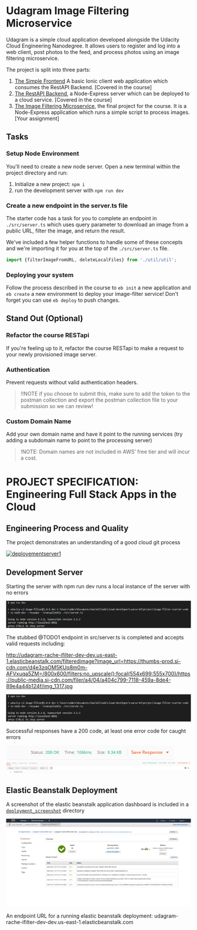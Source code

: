 # Udagram Image Filtering Microservice

Udagram is a simple cloud application developed alongside the Udacity Cloud Engineering Nanodegree. It allows users to register and log into a web client, post photos to the feed, and process photos using an image filtering microservice.

The project is split into three parts:
1. [The Simple Frontend](https://github.com/udacity/cloud-developer/tree/master/course-02/exercises/udacity-c2-frontend)
A basic Ionic client web application which consumes the RestAPI Backend. [Covered in the course]
2. [The RestAPI Backend](https://github.com/udacity/cloud-developer/tree/master/course-02/exercises/udacity-c2-restapi), a Node-Express server which can be deployed to a cloud service. [Covered in the course]
3. [The Image Filtering Microservice](https://github.com/udacity/cloud-developer/tree/master/course-02/project/image-filter-starter-code), the final project for the course. It is a Node-Express application which runs a simple script to process images. [Your assignment]

## Tasks

### Setup Node Environment

You'll need to create a new node server. Open a new terminal within the project directory and run:

1. Initialize a new project: `npm i`
2. run the development server with `npm run dev`

### Create a new endpoint in the server.ts file

The starter code has a task for you to complete an endpoint in `./src/server.ts` which uses query parameter to download an image from a public URL, filter the image, and return the result.

We've included a few helper functions to handle some of these concepts and we're importing it for you at the top of the `./src/server.ts`  file.

```typescript
import {filterImageFromURL, deleteLocalFiles} from './util/util';
```

### Deploying your system

Follow the process described in the course to `eb init` a new application and `eb create` a new environment to deploy your image-filter service! Don't forget you can use `eb deploy` to push changes.

## Stand Out (Optional)

### Refactor the course RESTapi

If you're feeling up to it, refactor the course RESTapi to make a request to your newly provisioned image server.

### Authentication

Prevent requests without valid authentication headers.
> !!NOTE if you choose to submit this, make sure to add the token to the postman collection and export the postman collection file to your submission so we can review!

### Custom Domain Name

Add your own domain name and have it point to the running services (try adding a subdomain name to point to the processing server)
> !NOTE: Domain names are not included in AWS’ free tier and will incur a cost.

# PROJECT SPECIFICATION: Engineering Full Stack Apps in the Cloud

## Engineering Process and Quality
The project demonstrates an understanding of a good cloud git process

[![deployementserver1](/assets\Branches.PNG)](https://github.com/racheen/cloud-developer/blob/master/course-02/project/image-filter-starter-code/assets/Branches.PNG)

## Development Server
Starting the server with npm run dev runs a local instance of the server with no errors

![deployementserver1](course-02/project/image-filter-starter-code/assets/DeployementServer1.PNG)

The stubbed @TODO1 endpoint in src/server.ts is completed and accepts valid requests including:

http://udagram-rache-ifilter-dev-dev.us-east-1.elasticbeanstalk.com/filteredimage?image_url=https://thumbs-prod.si-cdn.com/d4e3zqOM5KUq8m0m-AFVxuqa5ZM=/800x600/filters:no_upscale():focal(554x699:555x700)/https://public-media.si-cdn.com/filer/a4/04/a404c799-7118-459a-8de4-89e4a44b124f/img_1317.jpg

![deployementserver2](course-02/project/image-filter-starter-code/assets/DeployementServer1.PNG)

Successful responses have a 200 code, at least one error code for caught errors

![deployementserver3](course-02/project/image-filter-starter-code/assets/DeployementServer3.PNG)
![deployementserver3](course-02/project/image-filter-starter-code/assets/DeployementServer4.PNG)

## Elastic Beanstalk Deployment
A screenshot of the elastic beanstalk application dashboard is included in a [`deployment_screenshot`](https://github.com/racheen/cloud-developer/tree/master/course-02/project/image-filter-starter-code/deployment_screenshots/elastic_beanstalk_sc.PNG) directory

![deployment_screenshot](course-02/project/image-filter-starter-code/deployment_screenshots/elastic_beanstalk_sc.PNG)

An endpoint URL for a running elastic beanstalk deployment: 
udagram-rache-ifilter-dev-dev.us-east-1.elasticbeanstalk.com
